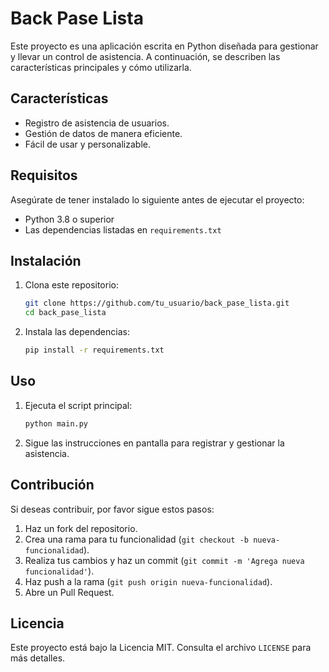 # Back Pase Lista

Este proyecto es una aplicación escrita en Python diseñada para gestionar y llevar un control de asistencia. A continuación, se describen las características principales y cómo utilizarla.

## Características

- Registro de asistencia de usuarios.
- Gestión de datos de manera eficiente.
- Fácil de usar y personalizable.

## Requisitos

Asegúrate de tener instalado lo siguiente antes de ejecutar el proyecto:

- Python 3.8 o superior
- Las dependencias listadas en `requirements.txt`

## Instalación

1. Clona este repositorio:

    ```bash
    git clone https://github.com/tu_usuario/back_pase_lista.git
    cd back_pase_lista
    ```

2. Instala las dependencias:

    ```bash
    pip install -r requirements.txt
    ```

## Uso

1. Ejecuta el script principal:

    ```bash
    python main.py
    ```

2. Sigue las instrucciones en pantalla para registrar y gestionar la asistencia.

## Contribución

Si deseas contribuir, por favor sigue estos pasos:

1. Haz un fork del repositorio.
2. Crea una rama para tu funcionalidad (`git checkout -b nueva-funcionalidad`).
3. Realiza tus cambios y haz un commit (`git commit -m 'Agrega nueva funcionalidad'`).
4. Haz push a la rama (`git push origin nueva-funcionalidad`).
5. Abre un Pull Request.

## Licencia

Este proyecto está bajo la Licencia MIT. Consulta el archivo `LICENSE` para más detalles.